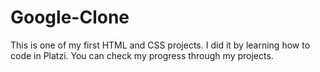 # Google-Clone
This is one of my first HTML and CSS projects. I did it by learning how to code in Platzi. You can check my progress through my projects.

